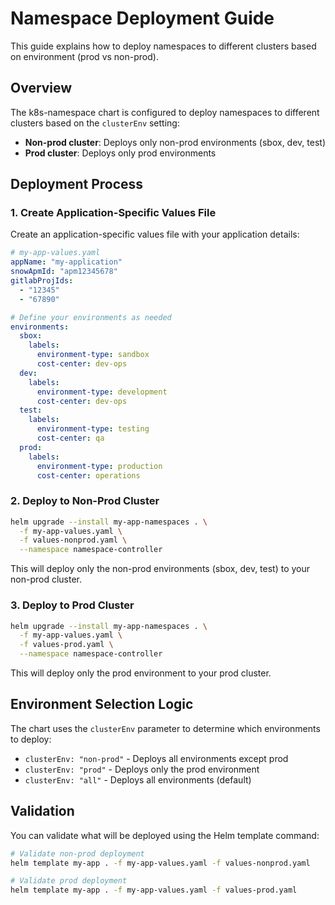 # Namespace Deployment Guide

This guide explains how to deploy namespaces to different clusters based on environment (prod vs non-prod).

## Overview

The k8s-namespace chart is configured to deploy namespaces to different clusters based on the `clusterEnv` setting:

- **Non-prod cluster**: Deploys only non-prod environments (sbox, dev, test)
- **Prod cluster**: Deploys only prod environments

## Deployment Process

### 1. Create Application-Specific Values File

Create an application-specific values file with your application details:

```yaml
# my-app-values.yaml
appName: "my-application"
snowApmId: "apm12345678"
gitlabProjIds:
  - "12345"
  - "67890"

# Define your environments as needed
environments:
  sbox:
    labels:
      environment-type: sandbox
      cost-center: dev-ops
  dev:
    labels:
      environment-type: development
      cost-center: dev-ops
  test:
    labels:
      environment-type: testing
      cost-center: qa
  prod:
    labels:
      environment-type: production
      cost-center: operations
```

### 2. Deploy to Non-Prod Cluster

```bash
helm upgrade --install my-app-namespaces . \
  -f my-app-values.yaml \
  -f values-nonprod.yaml \
  --namespace namespace-controller
```

This will deploy only the non-prod environments (sbox, dev, test) to your non-prod cluster.

### 3. Deploy to Prod Cluster

```bash
helm upgrade --install my-app-namespaces . \
  -f my-app-values.yaml \
  -f values-prod.yaml \
  --namespace namespace-controller
```

This will deploy only the prod environment to your prod cluster.

## Environment Selection Logic

The chart uses the `clusterEnv` parameter to determine which environments to deploy:

- `clusterEnv: "non-prod"` - Deploys all environments except prod
- `clusterEnv: "prod"` - Deploys only the prod environment
- `clusterEnv: "all"` - Deploys all environments (default)

## Validation

You can validate what will be deployed using the Helm template command:

```bash
# Validate non-prod deployment
helm template my-app . -f my-app-values.yaml -f values-nonprod.yaml

# Validate prod deployment
helm template my-app . -f my-app-values.yaml -f values-prod.yaml
```
